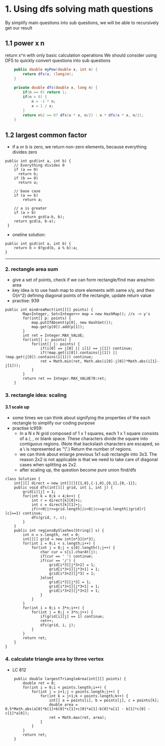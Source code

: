 
# 1. Using dfs solving math questions
By simplify main questions into sub questions, we will be able to recursively get our result
## 1.1 power x n
return x^n with only basic calculation operations
We should consider using DFS to quickly convert questions into sub questions
```java
    public double myPow(double x, int n) {
        return dfs(x, (long)n);
    }
    
    private double dfs(double x, long n) {
        if(n == 0) return 1;
        if(n < 0) {
            n = -1 * n;
            x = 1 / x;
        }
        return n%2 == 0? dfs(x * x, n/2) : x * dfs(x * x, n/2);
    }
```

## 1.2 largest common factor
- if a or b is zero, we return non-zero elements, because everything divides zero
```
public int gcd(int a, int b) { 
    // Everything divides 0  
    if (a == 0) 
      return b; 
    if (b == 0) 
      return a; 

    // base case 
    if (a == b) 
        return a; 

    // a is greater 
    if (a > b) 
        return gcd(a-b, b); 
    return gcd(a, b-a); 
 } 
```
- oneline solution:
```
public int gcd(int a, int b) {
    return b > 0?gcd(b, a % b):a;
}
```

--------------------------------------------------------------------------------------------------------------

### 2. rectangle area sum
- give a set of points, check if we can form rectangle/find max area/min area
- key idea is to use hash map to store elements with same x/y, and then O(n^2) defining diagonal points of the rectangle, update return value
- practise: 939
```
public int minAreaRect(int[][] points) {
        Map<Integer, Set<Integer>> map = new HashMap(); //x -> y's
        for(int[] p: points) {
            map.putIfAbsent(p[0], new HashSet());
            map.get(p[0]).add(p[1]);
        }
        int ret = Integer.MAX_VALUE;
        for(int[] i: points) {
            for(int[] j: points) {
                if(i[0] == j[0] || i[1] == j[1]) continue;
                if(!map.get(i[0]).contains(j[1]) || !map.get(j[0]).contains(i[1])) continue;
                ret = Math.min(ret, Math.abs(i[0]-j[0])*Math.abs(i[1]-j[1]));
            }
        }
        return ret == Integer.MAX_VALUE?0:ret;
    }
```

### 3. rectangle idea: scaling
#### 3.1 scale up
- some times we can think about signifying the properties of the each rectangle to simplify our coding purpose
- practise lc959:
    - In a N x N grid composed of 1 x 1 squares, each 1 x 1 square consists of a /, \, or blank space.  These characters divide the square into contiguous regions.
(Note that backslash characters are escaped, so a \ is represented as "\\".)
Return the number of regions.
    - we can think about enlarge previous 1x1 sub rectangle into 3x3. The reason 2x2 is not applicable is that we need to take care of diagonal cases when splitting as 2x2.
    - after scaling up, the question become pure union find/dfs
```
class Solution {
    int[][] direct = new int[][]{{1,0},{-1,0},{0,1},{0,-1}};
    public void dfs(int[][] grid, int i, int j) {
        grid[i][j] = 1;
        for(int k = 0;k < 4;k++) {
            int r = direct[k][0]+i;
            int c = direct[k][1]+j;
            if(r<0||r>=grid.length||c<0||c>=grid.length||grid[r][c]==1) continue;
            dfs(grid, r, c);
        }
    }
    public int regionsBySlashes(String[] s) {
        int n = s.length, ret = 0;
        int[][] grid = new int[n*3][n*3];
        for(int i = 0;i < s.length;i++) {
            for(int j = 0;j < s[0].length();j++) {
                char cur = s[i].charAt(j);
                if(cur == ' ') continue;
                if(cur == '/') {
                    grid[i*3][j*3+2] = 1;
                    grid[i*3+1][j*3+1] = 1;
                    grid[i*3+2][j*3] = 1;
                }else{
                    grid[i*3][j*3] = 1;
                    grid[i*3+1][j*3+1] = 1;
                    grid[i*3+2][j*3+2] = 1;
                }
            }
        }
        for(int i = 0;i < 3*n;i++) {
            for(int j = 0;j < 3*n;j++) {
                if(grid[i][j] == 1) continue;
                ret++;
                dfs(grid, i, j);
            }
        }
        return ret;
    }
}
```

### 4. calculate triangle area by three vertex
- LC 812
```
    public double largestTriangleArea(int[][] points) {
        double ret = 0;
        for(int i = 0;i < points.length;i++) {
            for(int j = i+1;j < points.length;j++) {
                for(int k = j+1;k < points.length;k++) {
                    int[] a = points[i], b = points[j], c = points[k];
                    double area = 0.5*Math.abs(a[0]*b[1]+b[0]*c[1]+c[0]*a[1]-b[0]*a[1] - b[1]*c[0] - c[1]*a[0]);
                    ret = Math.max(ret, area);
                }
            }
        }
        return ret;
    }
```
